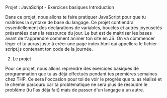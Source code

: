 Projet : JavaScript - Exercices basiques
Introduction

Dans ce projet, nous allons te faire pratiquer JavaScript pour que tu maîtrises la syntaxe de base du langage. 
Ce projet contiendra essentiellement des déclarations de variables, boucles et autres joyeusetés présentées dans la ressource du jour. 
Le but est de maitriser les bases avant de t'apprendre comment animer ton site en JS. 
On va commencer léger et tu auras juste à créer une page index.html qui appellera le fichier script.js contenant ton code de la journée.

2. Le projet

Pour ce projet, nous allons reprendre des exercices basiques de programmation que tu as déjà effectués pendant tes premières semaines chez THP. 
Ce sera l'occasion pour toi de voir le progrès que tu as réalisé et le chemin parcouru car ta problématique ne sera plus de résoudre le problème 
(tu l'as déja fait) mais de passer d'un langage à un autre.